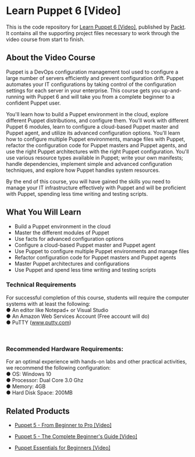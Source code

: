 # Learn Puppet 6 [Video]
This is the code repository for [Learn Puppet 6 [Video]](https://www.packtpub.com/cloud-networking/learn-puppet-6-video), published by [Packt](https://www.packtpub.com/?utm_source=github). It contains all the supporting project files necessary to work through the video course from start to finish.
## About the Video Course
Puppet is a DevOps configuration management tool used to configure a large number of servers efficiently and prevent configuration drift. Puppet automates your IT configurations by taking control of the configuration settings for each server in your enterprise. This course gets you up-and-running with Puppet 6 and will take you from a complete beginner to a confident Puppet user.

You'll learn how to build a Puppet environment in the cloud, explore different Puppet distributions, and configure them. You'll work with different Puppet 6 modules, learn to configure a cloud-based Puppet master and Puppet agent, and utilize its advanced configuration options. You'll learn how to configure multiple Puppet environments, manage files with Puppet, refactor the configuration code for Puppet masters and Puppet agents, and use the right Puppet architectures with the right Puppet configuration. You'll use various resource types available in Puppet; write your own manifests; handle dependencies, implement simple and advanced configuration techniques, and explore how Puppet handles system resources.

By the end of this course, you will have gained the skills you need to manage your IT infrastructure effectively with Puppet and will be proficient with Puppet, spending less time writing and testing scripts.
<H2>What You Will Learn</H2>
<DIV class=book-info-will-learn-text>
<UL>
<LI>Build a Puppet environment in the cloud
<LI>Master the different modules of Puppet
<LI>Use facts for advanced configuration options
<LI>Configure a cloud-based Puppet master and Puppet agent
<LI>Use Puppet to configure multiple Puppet environments and manage files
<LI>Refactor configuration code for Puppet masters and Puppet agents
<LI>Master Puppet architectures and configurations
<LI>Use Puppet and spend less time writing and testing scripts
  </LI></UL></DIV>

### Technical Requirements
For successful completion of this course, students will require the computer systems with at least the following:<br/>
●	An editor like Notepad+ or Visual Studio <br/>
●	An Amazon Web Services Account (Free account will do) <br/>
●	PuTTY (www.putty.com) <br/>

<br/>

### Recommended Hardware Requirements:<br/>
For an optimal experience with hands-on labs and other practical activities, we recommend the following configuration:
<br/>
●	OS: Windows 10 <br/>
●	Processor: Dual Core 3.0 Ghz<br/>
●	Memory: 4GB<br/>
●	Hard Disk Space: 200MB

## Related Products
* [Puppet 5 - From Beginner to Pro [Video]](https://www.packtpub.com/virtualization-and-cloud/puppet-5-from-beginner-pro-video)

* [Puppet 5 - The Complete Beginner's Guide [Video]](https://www.packtpub.com/networking-and-servers/puppet-5-the-complete-beginners-guide-video)

* [Puppet Essentials for Beginners [Video]](https://www.packtpub.com/hardware-and-creative/puppet-essentials-beginners-video)
